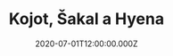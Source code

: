 ---
title: Kojot, Šakal a Hyena
status: Published
date: 2020-07-01T12:00:00.000Z
text: |-
  Seděli Kojot Šakal a Hyena\
  Seděli v La Casa Blue u vína\
  Seděli a plánovali prázdniny\
  Že vypadnou někam do pustiny

  Já chci jet na Hawai zvolá Hyena\
  Kojot na to: Nesmysl, kravina\
  Odcházeje od stolu\
  šlápne do lejna

  Návrh Šakala: pojeďme do Gruzie\
  Je tam lacino a pěkná prérie\
  Šakele ty vemeno, to si vymyslel jak\
  Máme jen deset dní a nejezdí tam vlak

  Po frenetické vřavě po chvíli křiku\
  Shodli se že vyrazí na Korsiku\
  Na Korsiku! Pojedeme na Korsiku!

  Tak nastal den odjezdu sraz byl u hyeny\
  Kojot i šakal měli oba zpoždění\
  Atmosféra napjatá dala by se krájet\
  Všichni tři nervózní už dávno chtěli vyjet

  Sotva minuli první zatáčku\
  Šakalův mobil se rozezvonil\
  Šakal ho zvled náhle mu ztuhla tvář\
  Šéf ho volal na povinný seminář

  Nakonec s vámi nejedeu, sorry lidi,\
  Kojote, řekni mu, ať se stydí\
  Události nabrali rychlý sled\
  Pouze ve dvou vyrazili na výlet

  Pouze kojot a hyena mířili na korsiku\
  Spolu se nebavili a cestovali v tichu\
  Jak todle půjde dál to ani hvězdy neví,\
  Proč ti dva tu spolu sedí, když si nesedí

  Hyeno, ptá se kojot, co bude k večeři\
  Jak to mám vědět, vole, hrníček od peří\
  Hyena odsekla\
  a kojota tím nakrkla

  pandemonium vzteku v záchvatu zuřivosti\
  vrhl se kojot na hyenu že zláme jí kosti\
  zuby se zaťaly hluboko pod kůži\
  krvavá zranění je bolestí souží

  když od sebe se odtrhli oba ztěžka dýchali\
  netrvalo dlouho a znovu se porvali\
  ze seschlé země prach se vzdouvá\
  těmhle dvěma bude nějaký čas ouva

  po pár dnech co putovali po korsice\
  přišla šakalová bohorovná propozice\
  přijeďte pro mě zítra večer\
  tak pojedeme pro šakala aby se nerozbrečel

  když opět se sešli všichni tři spolu\
  chvíli jim trvalo než dali se do hovoru\
  lepší je si věci přímo vyříkat\
  než skuhrat a naříkat\
  Ref
---